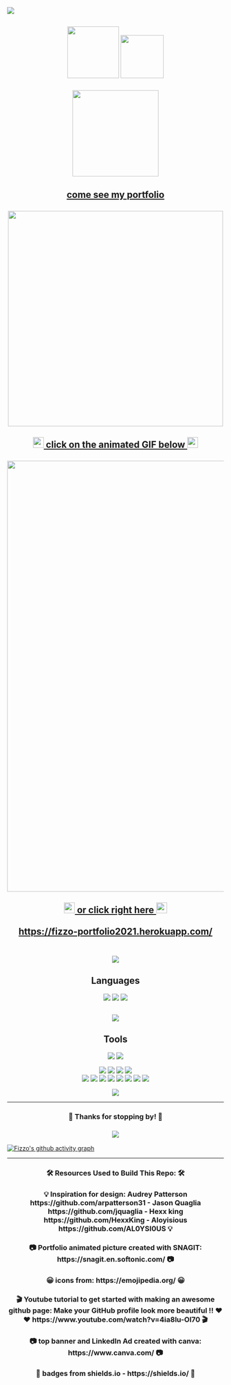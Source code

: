 <img align="center" src="./WELCOME.gif">
<h2 align="center">
  <a href="https://www.linkedin.com/in/fizzopannosch/" target="_blank" rel="noopener noreferrer"><img src="https://img.shields.io/badge/-LinkedIn-0e76a8?style=flat-square&logo=Linkedin&logoColor=white"  width="120px"></a>
  <a href="mailto:fizzo999@gmail.com" target="_blank" rel="noopener noreferrer"><img src="https://img.shields.io/badge/Gmail-D14836?style=flatt-square&logo=gmail&logoColor=white"  width="100px"></a>
<!--   Editor: <img src="https://img.shields.io/badge/-Visual%20Studio%20Code-333333?style=flat&logo=visual-studio-code&logoColor=007ACC"> -->
</h2>

<h3 align="center">
  <img src="https://gpvc.arturio.dev/fizzo999" width="200px">
</h3>


<h2 align="center">
  <a href="https://fizzo-portfolio2021.herokuapp.com/"  target="_blank">come see my portfolio <br/><br/>
    <img src="https://static0.makeuseofimages.com/wordpress/wp-content/uploads/2019/05/github-sponsors-logo.png" width="500px"><br/><br/>
    <img src="https://raw.githubusercontent.com/MartinHeinz/MartinHeinz/master/wave.gif" width="25px">
    click on the animated GIF below 
    <img src="https://raw.githubusercontent.com/MartinHeinz/MartinHeinz/master/wave.gif" width="25px"><br/></br/>
    <img src="./portfolioNEW-07-04-2021shortVersionSmall.gif" width="1000px"><br/><br/>
    <img src="https://raw.githubusercontent.com/MartinHeinz/MartinHeinz/master/wave.gif" width="25px">
    or click right here 
    <img src="https://raw.githubusercontent.com/MartinHeinz/MartinHeinz/master/wave.gif" width="25px">
    <br/><br/>
    https://fizzo-portfolio2021.herokuapp.com/ <br/>   
  <a/>

<h2 align="center">
  <a align="center" href="https://github.com/fizzo999/github-readme-stats">
    <img align="center" src="https://github-readme-stats.vercel.app/api?username=fizzo999&show_icons=true&theme= tokyonight" />
  </a>
</h2>


  
<h2 align="center">Languages</h2>

<p align="center">
  <img src="https://img.shields.io/badge/-HTML-333333?style=flat&logo=HTML5">
  <img src="https://img.shields.io/badge/-CSS-333333?style=flat&logo=CSS3&logoColor=1572B6"> 
  <img src="https://img.shields.io/badge/-JavaScript-333333?style=flat&logo=javascript">
</p>
<h2 align="center">
  <a href="https://github.com/fizzo999/github-readme-stats"><img src="https://github-readme-stats.vercel.app/api/top-langs/?username=fizzo999&layout=compact&theme=tokyonight&card_width=500" /></a>
</h2>


<h2 align="center">Tools</h2>
<p align="center">
  <img src="https://img.shields.io/badge/-React-000000?style=flat&logo=react&logoColor=00c8ff">
  <img src="https://img.shields.io/badge/-Bootstrap-333333?style=flat&logo=bootstrap&logoColor=563D7C">
</p>
<p align="center">
  <img src="http://img.shields.io/badge/-Git-F1502F?style=flat&logo=git&logoColor=FFFFFF">
  <img src="http://img.shields.io/badge/-Github-000000?style=flat&logo=github&logoColor=FFFFFF">
  <img src="http://img.shields.io/badge/-VS%20Code-007ACC?style=flat&logo=visual%20studio%20code&logoColor=white">
  <img src="http://img.shields.io/badge/-Visual%20Studio-7A1680?style=flat&logo=visual%20studio&logoColor=white">
<br>
  <img src="https://img.shields.io/badge/-MongoDB-333333?style=flat&logo=mongodb">
  <img src="https://img.shields.io/badge/-Express.js-787878?style=flat">
  <img src="https://img.shields.io/badge/-React-000000?style=flat&logo=react&logoColor=00c8ff">
  <img src="https://img.shields.io/badge/-Node.js-333333?style=flat&logo=node.js">
  <img src="http://img.shields.io/badge/-Heroku-430098?style=flat&logo=heroku&logoColor=white">
  <img src="https://img.shields.io/badge/-Bootstrap-333333?style=flat&logo=bootstrap&logoColor=563D7C">  
  <img src="https://img.shields.io/badge/Postgres-%23316192.svg?style=flat&logo=postgresql&logoColor=00c8ff">
  <img src="https://img.shields.io/badge/jQuery%20-%230769AD.svg?style=flat&logo=jquery&logoColor=00c8ff">
</p>


<p align="center">
  <img src="https://github-readme-stats.vercel.app/api?username=fizzo999&show_icons=true&theme=merko">
</p>

<hr/>

<h3 align="center"> 💖 Thanks for stopping by! 💖 </h3>

<h3 align="center">
  <img src="https://gpvc.arturio.dev/fizzo999">
</h3>

[![Fizzo's github activity graph](https://activity-graph.herokuapp.com/graph?username=fizzo999&theme=redical)](https://github.com/fizzo999/github-readme-activity-graph)

<hr/>

<h3 align="center"> 🛠️ Resources Used to Build This Repo: 🛠️ </h3>
<h3 align="center"> 💡 Inspiration for design: Audrey Patterson https://github.com/arpatterson31 - Jason Quaglia https://github.com/jquaglia - Hexx king https://github.com/HexxKing - Aloyisious https://github.com/AL0YSI0US 💡 </h3>
<h3 align="center"> 📷 Portfolio animated picture created with SNAGIT: https://snagit.en.softonic.com/  📷 </h3>
<h3 align="center"> 😀 icons from: https://emojipedia.org/  😀 </h3>
<h3 align="center"> 🎬 Youtube tutorial to get started with making an awesome github page: Make your GitHub profile look more beautiful !! ❤️❤️ https://www.youtube.com/watch?v=4ia8lu-Ol70  🎬 </h3>
<h3 align="center"> 📷 top banner and LinkedIn Ad created with canva: https://www.canva.com/ 📷 </h3>
<h3 align="center"> 💊 badges from shields.io - https://shields.io/  💊 </h3>
    
<!-- <a href="https://fizzo-portfolio2021.herokuapp.com/" target="_blank">
  <video autoplay loop muted plays-inline >
    <source src="./2021-07-04_10-35-41.mp4" type="video/mp4"/>
  </video>
</a> -->
<!-- <p align="center">
<img src="https://visitor-badge.glitch.me/badge?page_id=fizzo999.fizzo999" width="110px">
</p> -->  
<!--
**fizzo999/fizzo999** is a ✨ _special_ ✨ repository because its `README.md` (this file) appears on your GitHub profile.
-->
<!-- Here are some ideas to get you started:
- 🔭 I’m currently working on ...
- 🌱 I’m currently learning ...
- 👯 I’m looking to collaborate on ...
- 🤔 I’m looking for help with ...
- 💬 Ask me about ...
- 📫 How to reach me: ...
- 😄 Pronouns: ...
- ⚡ Fun fact: ... -->
<!-- ![header img](./img/header.png) -->
<!-- ## < Hi there! <img src="https://raw.githubusercontent.com/MartinHeinz/MartinHeinz/master/wave.gif" width="25px"> /> -->
<!-- [![Linkedin Badge](https://img.shields.io/badge/-LinkedIn-0e76a8?style=flat-square&logo=Linkedin&logoColor=white)](https://www.linkedin.com/in/fizzo999/) -->
<!-- [![Twitter Badge](https://img.shields.io/badge/-Twitter-00acee?style=flat-square&logo=Twitter&logoColor=white)](https://twitter.com/30aud6) -->
<!-- [![Instagram Badge](https://img.shields.io/badge/-Instagram-e4405f?style=flat-square&logo=Instagram&logoColor=white)](https://instagram.com/30aud6/) -->
<!-- [![Gmail Badge](https://img.shields.io/badge/Gmail-D14836?style=flatt-square&logo=gmail&logoColor=white)](mailto:fizzo999@gmail.com) -->
<!-- ### 💻 🛠️ Tech and Tools -->
<!-- **OS** : WSL Ubuntu   -->
<!-- **Editor** : ![Visual Studio Code](https://img.shields.io/badge/-Visual%20Studio%20Code-333333?style=flat&logo=visual-studio-code&logoColor=007ACC) -->
<!-- ### ![GitHub Img](https://static0.makeuseofimages.com/wordpress/wp-content/uploads/2019/05/github-sponsors-logo.png) GitHub Stats -->
<!-- [![Top Langs](https://github-readme-stats.vercel.app/api/top-langs/?username=fizzo999&layout=compact&theme=tokyonight&card_width=500)](https://github.com/fizzo999/github-readme-stats) -->

